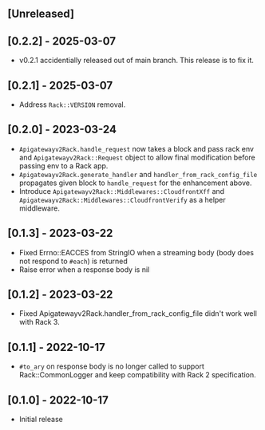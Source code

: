 ## [Unreleased]

## [0.2.2] - 2025-03-07

- v0.2.1 accidentially released out of main branch. This release is to fix it.

## [0.2.1] - 2025-03-07

- Address `Rack::VERSION` removal.

## [0.2.0] - 2023-03-24

- `Apigatewayv2Rack.handle_request` now takes a block and pass rack env and `Apigatewayv2Rack::Request` object to allow final modification before passing env to a Rack app.
- `Apigatewayv2Rack.generate_handler` and `handler_from_rack_config_file` propagates given block to `handle_request` for the enhancement above.
- Introduce `Apigatewayv2Rack::Middlewares::CloudfrontXff` and `Apigatewayv2Rack::Middlewares::CloudfrontVerify` as a helper middleware.

## [0.1.3] - 2023-03-22

- Fixed Errno::EACCES from StringIO when a streaming body (body does not respond to `#each`) is returned
- Raise error when a response body is nil

## [0.1.2] - 2023-03-22

- Fixed Apigatewayv2Rack.handler_from_rack_config_file didn't work well with Rack 3.

## [0.1.1] - 2022-10-17

- `#to_ary` on response body is no longer called to support Rack::CommonLogger and keep compatibility with Rack 2 specification.

## [0.1.0] - 2022-10-17

- Initial release
